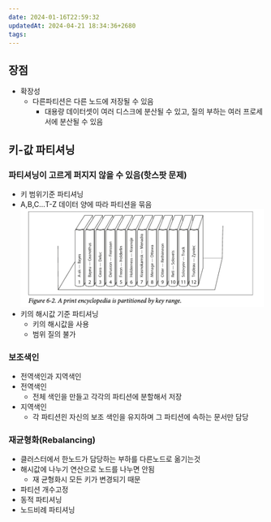 ```yaml
---
date: 2024-01-16T22:59:32
updatedAt: 2024-04-21 18:34:36+2680
tags: 
---
```

## 장점
- 확장성
	- 다른파티션은 다른 노드에 저장될 수 있음
		- 대용량 데이터셋이 여러 디스크에 분산될 수 있고, 질의 부하는 여러 프로세서에 분산될 수 있음

## 키-값 파티셔닝
### 파티셔닝이 고르게 퍼지지 않을 수 있음(핫스팟 문제)
- 키 범위기준 파티셔닝
- A,B,C...T-Z 데이터 양에 따라 파티션을 묶음![Pasted image 20240116230222](real-resource-image/Pasted%20image%2020240116230222.png)
- 키의 해시값 기준 파티셔닝
	- 키의 해시값을 사용
	- 범위 질의 불가
### 보조색인
- 전역색인과 지역색인
- 전역색인
	- 전체 색인을 만들고 각각의 파티션에 분할해서 저장
- 지역색인
	- 각 파티션읜 자신의 보조 색인을 유지하며 그 파티션에 속하는 문서만 담당

### 재균형화(Rebalancing)
- 클러스터에서 한노드가 담당하는 부하를 다른노드로 옮기는것
- 해시값에 나누기 연산으로 노드를 나누면 안됨
	- 재 균형화시 모든 키가 변경되기 때문
- 파티션 개수고정
- 동적 파티셔닝
- 노드비례 파티셔닝